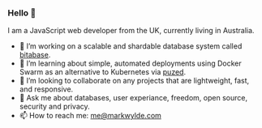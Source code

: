 ### Hello 👋

I am a JavaScript web developer from the UK, currently living in Australia.

- 🔭 I’m working on a scalable and shardable database system called [bitabase](https://docs.bitabase.com).
- 🌱 I’m learning about simple, automated deployments using Docker Swarm as an alternative to Kubernetes via [puzed](https://github.com/puzed).
- 👯 I’m looking to collaborate on any projects that are lightweight, fast, and responsive.
- 💬 Ask me about databases, user experiance, freedom, open source, security and privacy.
- 📫 How to reach me: me@markwylde.com
